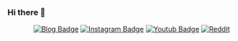 ### Hi there 👋

<div align=center>
  
[![Blog Badge](https://img.shields.io/badge/-Blog-21759B?style=flat-square&logo=Wordpress&logoColor=white&link=https://blog.naver.com/tmvmffpsej)](https://blog.naver.com/tmvmffpsej)
[![Instagram Badge](https://img.shields.io/badge/Instagram-E4405F?style=for-the-badge&logo=instagram&logoColor=white&link=https://www.instagram.com/se_do11/)](https://www.instagram.com/se_do11/)
[![Youtub Badge](https://img.shields.io/badge/-Youtube-ff0000?style=flat-square&logo=Youtube&logoColor=white&link=https://www.youtube.com/channel/UCgJ8iR8g3_7Cx-kqZZAcRrQ)](https://www.youtube.com/channel/UCgJ8iR8g3_7Cx-kqZZAcRrQ)
[![Reddit](https://img.shields.io/badge/Reddit-FF4500?style=for-the-badge&logo=reddit&logoColor=white&link=https://www.reddit.com/user/Educational_Daikon87)](https://www.reddit.com/user/Educational_Daikon87)
  
</div>
